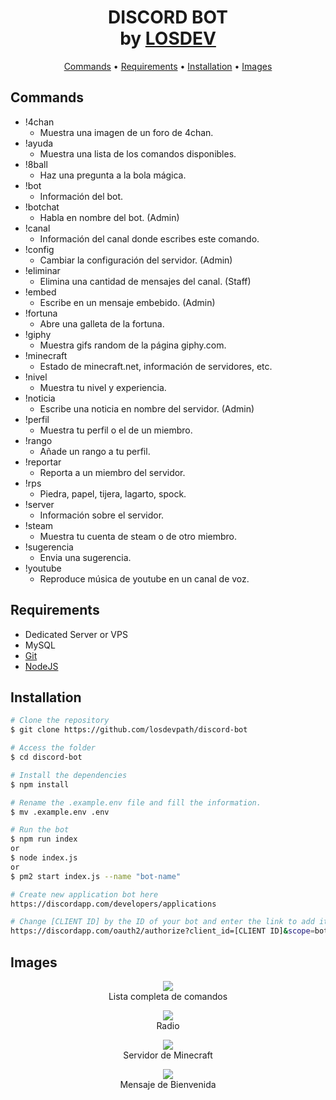 <h1 align="center">
  DISCORD BOT
  <br>by <a href="https://losdev.es" target="_blank">LOSDEV</a>
</h1>
<p align="center">
  <a href="#commands">Commands</a> •
  <a href="#requirements">Requirements</a> •
  <a href="#installation">Installation</a> •
  <a href="#images">Images</a>
</p>

## Commands
* !4chan
  - Muestra una imagen de un foro de 4chan.
* !ayuda
  - Muestra una lista de los comandos disponibles.
* !8ball
  - Haz una pregunta a la bola mágica.
* !bot
  - Información del bot.
* !botchat
  - Habla en nombre del bot. (Admin)
* !canal
  - Información del canal donde escribes este comando.
* !config
  - Cambiar la configuración del servidor. (Admin)
* !eliminar
  - Elimina una cantidad de mensajes del canal. (Staff)
* !embed
  - Escribe en un mensaje embebido. (Admin)
* !fortuna
  - Abre una galleta de la fortuna.
* !giphy
  - Muestra gifs random de la página giphy.com.
* !minecraft
  - Estado de minecraft.net, información de servidores, etc.
* !nivel
  - Muestra tu nivel y experiencia.
* !noticia
  - Escribe una noticia en nombre del servidor. (Admin)
* !perfil
  - Muestra tu perfil o el de un miembro.
* !rango
  - Añade un rango a tu perfil.
* !reportar
  - Reporta a un miembro del servidor.
* !rps
  - Piedra, papel, tijera, lagarto, spock.
* !server
  - Información sobre el servidor.
* !steam
  - Muestra tu cuenta de steam o de otro miembro.
* !sugerencia
  - Envia una sugerencia.
* !youtube
  - Reproduce música de youtube en un canal de voz.

## Requirements
- Dedicated Server or VPS
- MySQL
- [Git](https://git-scm.com)
- [NodeJS](https://nodejs.org/es/)

## Installation
```bash
# Clone the repository
$ git clone https://github.com/losdevpath/discord-bot

# Access the folder
$ cd discord-bot

# Install the dependencies
$ npm install

# Rename the .example.env file and fill the information.
$ mv .example.env .env

# Run the bot
$ npm run index
or
$ node index.js
or
$ pm2 start index.js --name "bot-name"

# Create new application bot here
https://discordapp.com/developers/applications

# Change [CLIENT ID] by the ID of your bot and enter the link to add it to your server
https://discordapp.com/oauth2/authorize?client_id=[CLIENT ID]&scope=bot&permissions=8
```

## Images
<p align="center">
  <img src="https://i.imgur.com/w5vkUVQ.png"><br>
  Lista completa de comandos
</p>
<p align="center">
  <img src="https://i.imgur.com/cF6bw7P.png"><br>
  Radio
</p>
<p align="center">
  <img src="https://i.imgur.com/ZOCrNmU.png"><br>
  Servidor de Minecraft
</p>
<p align="center">
  <img src="https://i.imgur.com/dCfZSE9.png"><br>
  Mensaje de Bienvenida
</p>

